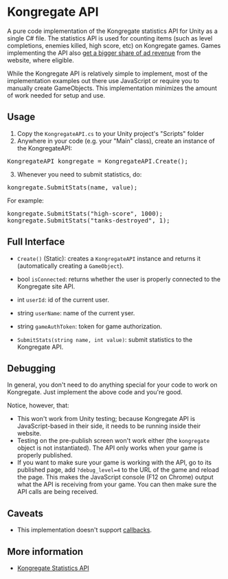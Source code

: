 Kongregate API
==============

A pure code implementation of the Kongregate statistics API for Unity as a single C# file. The statistics API is used for counting items (such as level completions, enemies killed, high score, etc) on Kongregate games. Games implementing the API also [get a bigger share of ad revenue](http://www.kongregate.com/pages/help#ad-revenue-share-q-3) from the website, where eligible.

While the Kongregate API is relatively simple to implement, most of the implementation examples out there use JavaScript or require you to manually create GameObjects. This implementation minimizes the amount of work needed for setup and use.

Usage
-----

1. Copy the `KongregateAPI.cs` to your Unity project's "Scripts" folder
2. Anywhere in your code (e.g. your "Main" class), create an instance of the KongregateAPI:
<pre>KongregateAPI kongregate = KongregateAPI.Create();</pre>
3. Whenever you need to submit statistics, do:
<pre>kongregate.SubmitStats(name, value);</pre>
For example:
<pre>kongregate.SubmitStats("high-score", 1000);
kongregate.SubmitStats("tanks-destroyed", 1);</pre>


Full Interface
--------------

 * `Create()` (Static): creates a `KongregateAPI` instance and returns it (automatically creating a `GameObject`).

 * bool `isConnected`: returns whether the user is properly connected to the Kongregate site API.
 * int `userId`: id of the current user.
 * string `userName`: name of the current yser.
 * string `gameAuthToken`: token for game authorization.
 
 * `SubmitStats(string name, int value)`: submit statistics to the Kongregate API.

Debugging
---------

In general, you don't need to do anything special for your code to work on Kongregate. Just implement the above code and you're good.

Notice, however, that:

 * This won't work from Unity testing; because Kongregate API is JavaScript-based in their side, it needs to be running inside their website.
 * Testing on the pre-publish screen won't work either (the `kongregate` object is not instantiated). The API only works when your game is properly published.
 * If you want to make sure your game is working with the API, go to its published page, add `?debug_level=4` to the URL of the game and reload the page. This makes the JavaScript console (F12 on Chrome) output what the API is receiving from your game. You can then make sure the API calls are being received.

Caveats
-------

 * This implementation doesn't support [callbacks](http://developers.kongregate.com/docs/api-overview/unity-api).

More information
----------------

 * [Kongregate Statistics API](http://www.kongregate.com/developer_center/docs/en/statistics-api)
